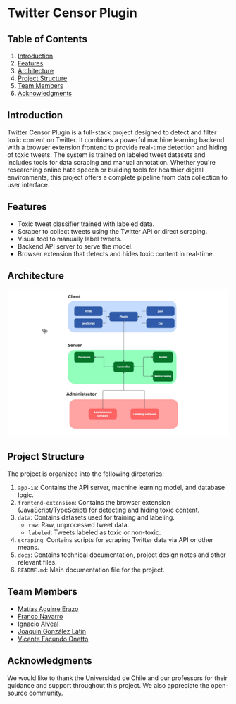 # Twitter Censor Plugin

## Table of Contents
1. [Introduction](#introduction)
2. [Features](#features)
3. [Architecture](#architecture)
4. [Project Structure](#project-structure)
5. [Team Members](#team-members)
6. [Acknowledgments](#acknowledgments)

## Introduction

Twitter Censor Plugin is a full-stack project designed to detect and filter toxic content on Twitter. It combines a powerful machine learning backend with a browser extension frontend to provide real-time detection and hiding of toxic tweets. The system is trained on labeled tweet datasets and includes tools for data scraping and manual annotation. Whether you're researching online hate speech or building tools for healthier digital environments, this project offers a complete pipeline from data collection to user interface.

## Features

- Toxic tweet classifier trained with labeled data.
- Scraper to collect tweets using the Twitter API or direct scraping.
- Visual tool to manually label tweets.
- Backend API server to serve the model.
- Browser extension that detects and hides toxic content in real-time.

## Architecture
![System Architecture](docs/media/diagram.jpg)

## Project Structure

The project is organized into the following directories:

1. `app-ia`: Contains the API server, machine learning model, and database logic.
2. `frontend-extension`: Contains the browser extension (JavaScript/TypeScript) for detecting and hiding toxic content.
3. `data`: Contains datasets used for training and labeling.
   - `raw`: Raw, unprocessed tweet data.
   - `labeled`: Tweets labeled as toxic or non-toxic.
4. `scraping`: Contains scripts for scraping Twitter data via API or other means.
5. `docs`: Contains technical documentation, project design notes and other relevant files.
6. `README.md`: Main documentation file for the project.

## Team Members

- [Matías Aguirre Erazo](https://github.com/matiasAguirreE)
- [Franco Navarro](https://github.com/frank3421)
- [Ignacio Alveal](https://github.com/overexpOG)
- [Joaquín González Latin](https://github.com/Lakopy)
- [Vicente Facundo Onetto](https://github.com/Vonetto)

## Acknowledgments

We would like to thank the Universidad de Chile and our professors for their guidance and support throughout this project. We also appreciate the open-source community.

